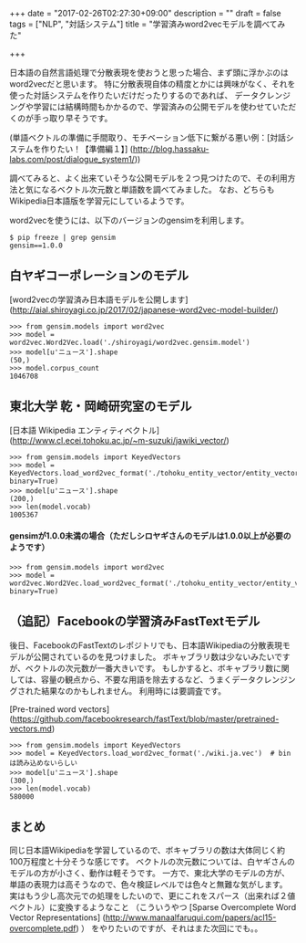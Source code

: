 +++
date = "2017-02-26T02:27:30+09:00"
description = ""
draft = false
tags = ["NLP", "対話システム"]
title = "学習済みword2vecモデルを調べてみた"

+++

日本語の自然言語処理で分散表現を使おうと思った場合、まず頭に浮かぶのはword2vecだと思います。
特に分散表現自体の精度とかには興味がなく、それを使った対話システムを作りたいだけだったりするのであれば、
データクレンジングや学習には結構時間もかかるので、学習済みの公開モデルを使わせていただくのが手っ取り早そうです。


(単語ベクトルの準備に手間取り、モチベーション低下に繋がる悪い例：[対話システムを作りたい！【準備編１】]
(http://blog.hassaku-labs.com/post/dialogue_system1/))

調べてみると、よく出来ていそうな公開モデルを２つ見つけたので、その利用方法と気になるベクトル次元数と単語数を調べてみました。
なお、どちらもWikipedia日本語版を学習元にしているようです。

word2vecを使うには、以下のバージョンのgensimを利用します。
```
$ pip freeze | grep gensim
gensim==1.0.0
```

## 白ヤギコーポレーションのモデル

[word2vecの学習済み日本語モデルを公開します]
(http://aial.shiroyagi.co.jp/2017/02/japanese-word2vec-model-builder/)

```
>>> from gensim.models import word2vec
>>> model = word2vec.Word2Vec.load('./shiroyagi/word2vec.gensim.model')
>>> model[u'ニュース'].shape
(50,)
>>> model.corpus_count
1046708
```

## 東北大学 乾・岡崎研究室のモデル

[日本語 Wikipedia エンティティベクトル]
(http://www.cl.ecei.tohoku.ac.jp/~m-suzuki/jawiki_vector/)

```
>>> from gensim.models import KeyedVectors
>>> model = KeyedVectors.load_word2vec_format('./tohoku_entity_vector/entity_vector.model.bin', binary=True)
>>> model[u'ニュース'].shape
(200,)
>>> len(model.vocab)
1005367
```

#### gensimが1.0.0未満の場合（ただしシロヤギさんのモデルは1.0.0以上が必要のようです）
```
>>> from gensim.models import word2vec
>>> model = word2vec.Word2Vec.load_word2vec_format('./tohoku_entity_vector/entity_vector.model.bin', binary=True)
```


## （追記）Facebookの学習済みFastTextモデル

後日、FacebookのFastTextのレポジトリでも、日本語Wikipediaの分散表現モデルが公開されているのを見つけました。
ボキャブラリ数は少ないみたいですが、ベクトルの次元数が一番大きいです。
もしかすると、ボキャブラリ数に関しては、容量の観点から、不要な用語を除去するなど、うまくデータクレンジングされた結果なのかもしれません。
利用時には要調査です。

[Pre-trained word vectors]
(https://github.com/facebookresearch/fastText/blob/master/pretrained-vectors.md)

```
>>> from gensim.models import KeyedVectors
>>> model = KeyedVectors.load_word2vec_format('./wiki.ja.vec')  # binは読み込めないらしい
>>> model[u'ニュース'].shape
(300,)
>>> len(model.vocab)
580000
```

## まとめ

同じ日本語Wikipediaを学習しているので、ボキャブラリの数は大体同じく約100万程度と十分そうな感じです。
ベクトルの次元数については、白ヤギさんのモデルの方が小さく、動作は軽そうです。
一方で、東北大学のモデルの方が、単語の表現力は高そうなので、色々検証レベルでは色々と無難な気がします。
実はもう少し高次元での処理をしたいので、更にこれをスパース（出来れば２値ベクトル）に変換するようなこと
（こういうやつ [Sparse Overcomplete Word Vector Representations] (http://www.manaalfaruqui.com/papers/acl15-overcomplete.pdf) ）
をやりたいのですが、それはまた次回にでも。。



